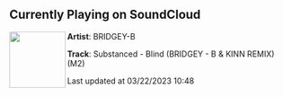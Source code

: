 ## Currently Playing on SoundCloud

[<img align="left" width="100" src="https://i1.sndcdn.com/artworks-VHk9P1LhDnfDq9Zi-MD0QYg-t500x500.jpg">](https://soundcloud.com/bridgeyb14/substanced-blind-bridgey-b-kinn-remix-m2)

**Artist**: BRIDGEY-B 

**Track**: Substanced - Blind (BRIDGEY - B & KINN REMIX) (M2)

Last updated at 03/22/2023 10:48
